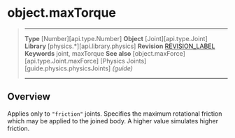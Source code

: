 # object.maxTorque

> --------------------- ------------------------------------------------------------------------------------------
> __Type__              [Number][api.type.Number]
> __Object__            [Joint][api.type.Joint]
> __Library__           [physics.*][api.library.physics]
> __Revision__          [REVISION_LABEL](REVISION_URL)
> __Keywords__          joint, maxTorque
> __See also__          [object.maxForce][api.type.Joint.maxForce]
>								[Physics Joints][guide.physics.physicsJoints] _(guide)_
> --------------------- ------------------------------------------------------------------------------------------

## Overview

Applies only to `"friction"` joints. Specifies the maximum rotational friction which may be applied to the joined body. A higher value simulates higher friction.